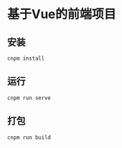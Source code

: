 # 基于Vue的前端项目

## 安装

```
cnpm install
```

## 运行

```
cnpm run serve
```

## 打包

```
cnpm run build
```


